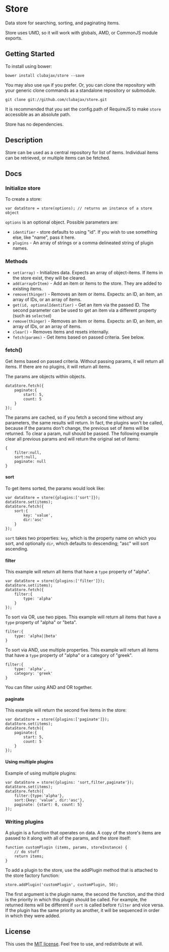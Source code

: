# Store

Data store for searching, sorting, and paginating items.

Store uses UMD, so it will work with globals, AMD, or CommonJS module exports.

## Getting Started

To install using bower:

	bower install clubajax/store --save

You may also use `npm` if you prefer. Or, you can clone the repository with your generic clone commands as a standalone 
repository or submodule.

	git clone git://github.com/clubajax/store.git

It is recommended that you set the config.path of RequireJS to make `store` accessible as an
absolute path.

Store has no dependencies.

## Description

Store can be used as a central repository for list of items. Individual items can be retrieved, or multiple items can be fetched.

## Docs

### Initialize store

To create a store:

    var dataStore = store(options); // returns an instance of a store object
    
`options` is an optional object. Possible parameters are:

 * `identifier` - store defaults to using "id". If you wish to use something else, like "name", pass it here.
 * `plugins` - An array of strings or a comma delineated string of plugin names.
 
### Methods

 * `set(array)` - Initializes data. Expects an array of object-items. If items in the store exist, they will be cleared.
 * `add(arrayOrItem)` - Add an item or items to the store. They are added to existing items.
 * `remove(thinger)` - Removes an item or items. Expects: an ID, an item, an array of IDs, or an array of items.
 * `get(id, optionalIdentifier)` - Get an item via the passed ID. The second parameter can be used to get an item via a different property (such as `selected`)
 * `remove(thinger)` - Removes an item or items. Expects: an ID, an item, an array of IDs, or an array of items.
 * `clear()` - Removes items and resets internally.
 * `fetch(params)` - Get items based on passed criteria. See below.
 
### fetch()

Get items based on passed criteria. Without passing params, it will return all items. If there are no plugins, it will 
return all items.

The params are objects within objects.

    dataStore.fetch({
        paginate:{
            start: 5,
            count: 5
        }
    });
        
The params are cached, so if you fetch a second time without any parameters, the same results will return. In fact, the 
plugins won't be called, because if the params don't change, the previous set of items will be returned. To clear a param,
null should be passed. The following example clear all previous params and will return the original set of items:

    {
        filter:null,
        sort:null,
        paginate: null
    }

#### sort

To get items sorted, the params would look like:

    var dataStore = store({plugins:['sort']});
    dataStore.set(items);
    dataStore.fetch({
        sort:{
            key: 'value', 
            dir:'asc'
        }
    });
  
`sort` takes two properties: `key`, which is the property name on which you sort, and optionally `dir`, which defaults to 
descending; "asc" will sort ascending.

#### filter

This example will return all items that have a `type` property of "alpha". 

    var dataStore = store({plugins:['filter']});
    dataStore.set(items);
    dataStore.fetch({
        filter:{
            type: 'alpha'
        }
    });
    
To sort via OR, use two pipes. This example will return all items that have a `type` property of "alpha" or "beta".

    filter:{
        type: 'alpha||beta'
    }
    
To sort via AND, use multiple properties. This example will return all items that have a `type` property of "alpha" or a category of "greek".

    filter:{
        type: 'alpha',
        category: 'greek'
    }
    
You can filter using AND and OR together.

#### paginate

This example will return the second five items in the store:

    var dataStore = store({plugins:['paginate']});
    dataStore.set(items);
    dataStore.fetch({
        paginate:{
            start: 5,
            count: 5
        }
    });
    
#### Using multiple plugins

Example of using multiple plugins:

    var dataStore = store({plugins: 'sort,filter,paginate'});
    dataStore.set(items);
    dataStore.fetch({
        filter:{type:'alpha'},
        sort:{key: 'value', dir:'asc'},
        paginate: {start: 0, count: 5}
    });
    
### Writing plugins

A plugin is a function that operates on data. A copy of the store's items are passed to it along with all of the params, 
and the store itself:

    function customPlugin (items, params, storeInstance) {
        // do stuff
        return items;
    }
    
To add a plugin to the store, use the addPlugin method that is attached to the store factory function:

    store.addPlugin('customPlugin', customPlugin, 50);
    
The first argument is the plugin name, the second the function, and the third is the priority in which this plugin should 
be called. For example, the returned items will be different if `sort` is called before `filter` and vice versa. If the 
plugin has the same priority as another, it will be sequenced in order in which they were added. 

## License

This uses the [MIT license](./LICENSE). Feel free to use, and redistribute at will.
